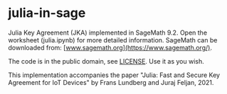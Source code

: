
julia-in-sage
=============

Julia Key Agreement (JKA) implemented in SageMath 9.2.
Open the worksheet (julia.ipynb) for more detailed information.
SageMath can be downloaded from:
[www.sagemath.org](https://www.sagemath.org/).

The code is in the public domain, see [LICENSE](LICENSE). Use it as you wish.

This implementation accompanies the paper 
"Julia: Fast and Secure Key Agreement for IoT Devices" 
by Frans Lundberg and Juraj Feljan, 2021.


